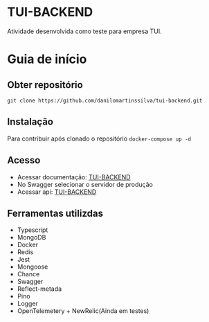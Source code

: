 # TUI-BACKEND
Atividade desenvolvida como teste para empresa TUI.

# Guia de início
## Obter repositório 
```git clone https://github.com/danilomartinssilva/tui-backend.git ```
## Instalação
Para contribuir após clonado o repositório
``` docker-compose up -d ```
## Acesso
- Acessar documentação: [TUI-BACKEND](http://164.92.209.125/) 
- No Swagger selecionar o servidor de produção
- Acessar api: [TUI-BACKEND](http://164.92.209.125/api/v1)
## Ferramentas utilizdas
- Typescript
- MongoDB
- Docker
- Redis
- Jest
- Mongoose
- Chance
- Swagger
- Reflect-metada
- Pino
- Logger
- OpenTelemetery + NewRelic(Ainda em testes)
